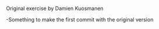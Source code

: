 Original exercise by Damien Kuosmanen

-Something to make the first commit with the original version
